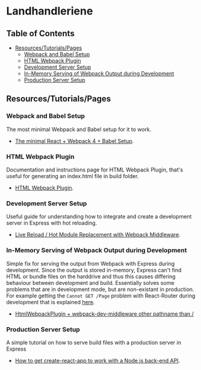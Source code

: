 # Landhandleriene

## Table of Contents

- [Resources/Tutorials/Pages](#resources/tutorials/pages)
  - [Webpack and Babel Setup](#webpack-and-babel-setup)
  - [HTML Webpack Plugin](#html-webpack-plugin)
  - [Development Server Setup](#development-server-setup)
  - [In-Memory Serving of Webpack Output during Development](#in-memory-serving-of-webpack-output-during-development)
  - [Production Server Setup](#production-server-setup)

## Resources/Tutorials/Pages

### Webpack and Babel Setup
The most minimal Webpack and Babel setup for it to work.
- [The minimal React + Webpack 4 + Babel Setup](https://www.robinwieruch.de/minimal-react-webpack-babel-setup/).

### HTML Webpack Plugin
Documentation and instructions page for HTML Webpack Plugin, that's useful for generating an index.html file in build folder.
- [HTML Webpack Plugin](https://github.com/jantimon/html-webpack-plugin).

### Development Server Setup
Useful guide for understanding how to integrate and create a development server in Express with hot reloading.
- [Live Reload / Hot Module Replacement with Webpack Middleware](https://blog.cloudboost.io/live-reload-hot-module-replacement-with-webpack-middleware-d0a10a86fc80).

### In-Memory Serving of Webpack Output during Development
Simple fix for serving the output from Webpack with Express during development. Since the output is stored in-memory, Express can't find HTML or bundle files on the harddrive and thus this causes differing behaviour between development and build. Essentially solves some problems that are in development mode, but are non-existant in production. For example getting the `Cannot GET /Page` problem with React-Router during development that is explained [here](https://tylermcginnis.com/react-router-cannot-get-url-refresh/).
- [HtmlWebpackPlugin + webpack-dev-middleware other pathname than /](https://github.com/jantimon/html-webpack-plugin/issues/145)

### Production Server Setup
A simple tutorial on how to serve build files with a production server in Express
- [How to get create-react-app to work with a Node.js back-end API](https://medium.freecodecamp.org/how-to-make-create-react-app-work-with-a-node-backend-api-7c5c48acb1b0).
